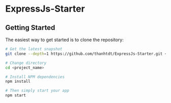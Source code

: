 # ExpressJs-Starter

Getting Started
---------------

The easiest way to get started is to clone the repository:

```bash
# Get the latest snapshot
git clone --depth=1 https://github.com/thanhtdt/ExpressJs-Starter.git <project_name>

# Change directory
cd <project_name>

# Install NPM dependencies
npm install

# Then simply start your app
npm start
```
